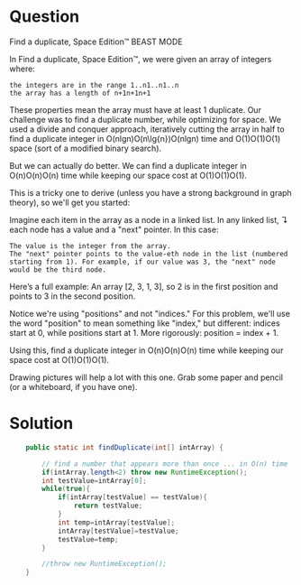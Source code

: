 # Question


Find a duplicate, Space Edition™ BEAST MODE

In Find a duplicate, Space Edition™, we were given an array of integers where:

    the integers are in the range 1..n1..n1..n
    the array has a length of n+1n+1n+1

These properties mean the array must have at least 1 duplicate. Our challenge was to find a duplicate number, while optimizing for space. We used a divide and conquer approach, iteratively cutting the array in half to find a duplicate integer in O(nlg⁡n)O(n\lg{n})O(nlgn) time and O(1)O(1)O(1) space (sort of a modified binary search).

But we can actually do better. We can find a duplicate integer in O(n)O(n)O(n) time while keeping our space cost at O(1)O(1)O(1).

This is a tricky one to derive (unless you have a strong background in graph theory), so we'll get you started:

Imagine each item in the array as a node in a linked list. In any linked list, ↴ each node has a value and a "next" pointer. In this case:

    The value is the integer from the array.
    The "next" pointer points to the value-eth node in the list (numbered starting from 1). For example, if our value was 3, the "next" node would be the third node.

Here’s a full example:
An array [2, 3, 1, 3], so 2 is in the first position and points to 3 in the second position.

Notice we're using "positions" and not "indices." For this problem, we'll use the word "position" to mean something like "index," but different: indices start at 0, while positions start at 1. More rigorously: position = index + 1.

Using this, find a duplicate integer in O(n)O(n)O(n) time while keeping our space cost at O(1)O(1)O(1).

Drawing pictures will help a lot with this one. Grab some paper and pencil (or a whiteboard, if you have one).

# Solution
```java
    public static int findDuplicate(int[] intArray) {

        // find a number that appears more than once ... in O(n) time
        if(intArray.length<2) throw new RuntimeException();
        int testValue=intArray[0];
        while(true){
            if(intArray[testValue] == testValue){
                return testValue;
            }
            int temp=intArray[testValue];
            intArray[testValue]=testValue;
            testValue=temp;
        }

        //throw new RuntimeException();
    }

```

